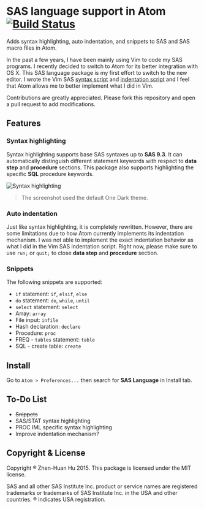 # SAS language support in Atom [![Build Status](https://travis-ci.org/akanosora/language-sas.svg?branch=master)](https://travis-ci.org/akanosora/language-sas)

Adds syntax highlighting, auto indentation, and snippets to SAS and SAS macro files in Atom.

In the past a few years, I have been mainly using Vim to code my SAS programs. I recently decided to switch to Atom for its better integration with OS X. This SAS language package is my first effort to switch to the new editor. I wrote the Vim SAS [syntax script](http://www.vim.org/scripts/script.php?script_id=3522) and [indentation script](http://www.vim.org/scripts/script.php?script_id=4034) and I feel that Atom allows me to better implement what I did in Vim.

Contributions are greatly appreciated. Please fork this repository and open a pull request to add modifications.

## Features

### Syntax highlighting

Syntax highlighting supports base SAS syntaxes up to **SAS 9.3**. It can automatically distinguish different statement keywords with respect to **data step** and **procedure** sections. This package also supports highlighting the specific **SQL** procedure keywords.

![Syntax highlighting](https://cloud.githubusercontent.com/assets/9272721/6994373/a32ed9e8-dadc-11e4-9e5b-a1a82bfc19cc.png)
> The screenshot used the default One Dark theme.

### Auto indentation

Just like syntax highlighting, it is completely rewritten. However, there are some limitations due to how Atom currently implements its indentation mechanism. I was not able to implement the exact indentation behavior as what I did in the Vim SAS indentation script. Right now, please make sure to use `run;` or `quit;` to close **data step** and **procedure** section.

### Snippets

The following snippets are supported:

* `if` statement: `if`, `elsif`, `else`
* `do` statement: `do`, `while`, `until`
* `select` statement: `select`
* Array: `array`
* File input: `infile`
* Hash declaration: `declare`
* Procedure: `proc`
* FREQ - `tables` statement: `table`
* SQL - create table: `create`


## Install

Go to `Atom > Preferences...` then search for **SAS Language** in Install tab.

## To-Do List

* ~~Snippets~~
* SAS/STAT syntax highlighting
* PROC IML specific syntax highlighting
* Improve indentation mechanism?

## Copyright & License

Copyright ® Zhen-Huan Hu 2015. This package is licensed under the MIT license.

SAS and all other SAS Institute Inc. product or service names are registered trademarks or trademarks of
SAS Institute Inc. in the USA and other countries. ® indicates USA registration.
